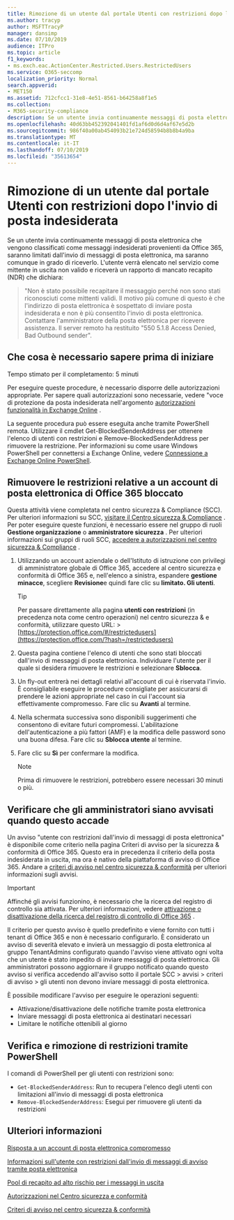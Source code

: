 ```yaml
---
title: Rimozione di un utente dal portale Utenti con restrizioni dopo l'invio di posta indesiderata
ms.author: tracyp
author: MSFTTracyP
manager: dansimp
ms.date: 07/10/2019
audience: ITPro
ms.topic: article
f1_keywords:
- ms.exch.eac.ActionCenter.Restricted.Users.RestrictedUsers
ms.service: O365-seccomp
localization_priority: Normal
search.appverid:
- MET150
ms.assetid: 712cfcc1-31e8-4e51-8561-b64258a8f1e5
ms.collection:
- M365-security-compliance
description: Se un utente invia continuamente messaggi di posta elettronica provenienti da Office 365 classificati come posta indesiderata, non invierà più messaggi.
ms.openlocfilehash: 40d63bb452392041401fd1af6d0d6d4af67e5d2b
ms.sourcegitcommit: 986f40a00ab454093b21e724d58594b8b8b4a9ba
ms.translationtype: MT
ms.contentlocale: it-IT
ms.lasthandoff: 07/10/2019
ms.locfileid: "35613654"
---
```

# <a name="removing-a-user-from-the-restricted-users-portal-after-sending-spam-email"></a>Rimozione di un utente dal portale Utenti con restrizioni dopo l'invio di posta indesiderata

Se un utente invia continuamente messaggi di posta elettronica che vengono classificati come messaggi indesiderati provenienti da Office 365, saranno limitati dall'invio di messaggi di posta elettronica, ma saranno comunque in grado di riceverlo. L'utente verrà elencato nel servizio come mittente in uscita non valido e riceverà un rapporto di mancato recapito (NDR) che dichiara:

> "Non è stato possibile recapitare il messaggio perché non sono stati riconosciuti come mittenti validi. Il motivo più comune di questo è che l'indirizzo di posta elettronica è sospettato di inviare posta indesiderata e non è più consentito l'invio di posta elettronica.  Contattare l'amministratore della posta elettronica per ricevere assistenza. Il server remoto ha restituito "550 5.1.8 Access Denied, Bad Outbound sender".

## <a name="what-do-you-need-to-know-before-you-begin"></a>Che cosa è necessario sapere prima di iniziare
<a name="sectionSection0"> </a>

Tempo stimato per il completamento: 5 minuti
  
Per eseguire queste procedure, è necessario disporre delle autorizzazioni appropriate. Per sapere quali autorizzazioni sono necessarie, vedere "voce di protezione da posta indesiderata nell'argomento [autorizzazioni funzionalità in Exchange Online](http://technet.microsoft.com/library/15073ce1-0917-403b-8839-02a2ebc96e16.aspx) .

La seguente procedura può essere eseguita anche tramite PowerShell remota. Utilizzare il cmdlet Get-BlockedSenderAddress per ottenere l'elenco di utenti con restrizioni e Remove-BlockedSenderAddress per rimuovere la restrizione. Per informazioni su come usare Windows PowerShell per connettersi a Exchange Online, vedere [Connessione a Exchange Online PowerShell](https://go.microsoft.com/fwlink/p/?linkid=396554).

## <a name="remove-restrictions-for-a-blocked-office-365-email-account"></a>Rimuovere le restrizioni relative a un account di posta elettronica di Office 365 bloccato

Questa attività viene completata nel centro sicurezza & Compliance (SCC). Per ulteriori informazioni su SCC, [visitare il Centro sicurezza & Compliance](go-to-the-securitycompliance-center.md) . Per poter eseguire queste funzioni, è necessario essere nel gruppo di ruoli **Gestione organizzazione** o **amministratore sicurezza** . Per ulteriori informazioni sui gruppi di ruoli SCC, [accedere a autorizzazioni nel centro sicurezza & Compliance](permissions-in-the-security-and-compliance-center.md) .

1. Utilizzando un account aziendale o dell'Istituto di istruzione con privilegi di amministratore globale di Office 365, accedere al centro sicurezza e conformità di Office 365 e, nell'elenco a sinistra, espandere **gestione minacce**, scegliere **Revisione**e quindi fare clic su **limitato. Gli utenti**.
    
    > [!TIP]
    > Per passare direttamente alla pagina **utenti con restrizioni** (in precedenza nota come centro operazioni) nel centro sicurezza &amp; e conformità, utilizzare questo URL: >[https://protection.office.com/#/restrictedusers](https://protection.office.com/?hash=/restrictedusers)

2. Questa pagina contiene l'elenco di utenti che sono stati bloccati dall'invio di messaggi di posta elettronica.  Individuare l'utente per il quale si desidera rimuovere le restrizioni e selezionare **Sblocca**.

3. Un fly-out entrerà nei dettagli relativi all'account di cui è riservata l'invio. È consigliabile eseguire le procedure consigliate per assicurarsi di prendere le azioni appropriate nel caso in cui l'account sia effettivamente compromesso. Fare clic su **Avanti** al termine.

4. Nella schermata successiva sono disponibili suggerimenti che consentono di evitare futuri compromessi. L'abilitazione dell'autenticazione a più fattori (AMF) e la modifica delle password sono una buona difesa. Fare clic su **Sblocca utente** al termine.

5. Fare clic su **Sì** per confermare la modifica.

    > [!NOTE]
    > Prima di rimuovere le restrizioni, potrebbero essere necessari 30 minuti o più. 

## <a name="making-sure-admins-are-alerted-when-this-happens"></a>Verificare che gli amministratori siano avvisati quando questo accade

Un avviso "utente con restrizioni dall'invio di messaggi di posta elettronica" è disponibile come criterio nella pagina Criteri di avviso per la sicurezza & conformità di Office 365. Questo era in precedenza il criterio della posta indesiderata in uscita, ma ora è nativo della piattaforma di avviso di Office 365. Andare a [criteri di avviso nel centro sicurezza & conformità](alert-policies.md) per ulteriori informazioni sugli avvisi.

> [!IMPORTANT]
> Affinché gli avvisi funzionino, è necessario che la ricerca del registro di controllo sia attivata. Per ulteriori informazioni, vedere [attivazione o disattivazione della ricerca del registro di controllo di Office 365](turn-audit-log-search-on-or-off.md) .

Il criterio per questo avviso è quello predefinito e viene fornito con tutti i tenant di Office 365 e non è necessario configurarlo. È considerato un avviso di severità elevato e invierà un messaggio di posta elettronica al gruppo TenantAdmins configurato quando l'avviso viene attivato ogni volta che un utente è stato impedito di inviare messaggi di posta elettronica. Gli amministratori possono aggiornare il gruppo notificato quando questo avviso si verifica accedendo all'avviso sotto il portale SCC > avvisi > criteri di avviso > gli utenti non devono inviare messaggi di posta elettronica.

È possibile modificare l'avviso per eseguire le operazioni seguenti:
- Attivazione/disattivazione delle notifiche tramite posta elettronica
- Inviare messaggi di posta elettronica ai destinatari necessari
- Limitare le notifiche ottenibili al giorno

## <a name="checking-for-and-removing-restrictions-using-powershell"></a>Verifica e rimozione di restrizioni tramite PowerShell
I comandi di PowerShell per gli utenti con restrizioni sono:
- `Get-BlockedSenderAddress`: Run to recupera l'elenco degli utenti con limitazioni all'invio di messaggi di posta elettronica
- `Remove-BlockedSenderAddress`: Esegui per rimuovere gli utenti da restrizioni

## <a name="for-more-information"></a>Ulteriori informazioni

[Risposta a un account di posta elettronica compromesso](responding-to-a-compromised-email-account.md)

[Informazioni sull'utente con restrizioni dall'invio di messaggi di avviso tramite posta elettronica](https://docs.microsoft.com/en-us/office365/securitycompliance/alert-policies)

[Pool di recapito ad alto rischio per i messaggi in uscita](high-risk-delivery-pool-for-outbound-messages.md)

[Autorizzazioni nel Centro sicurezza e conformità](permissions-in-the-security-and-compliance-center.md)

[Criteri di avviso nel centro sicurezza & conformità](https://docs.microsoft.com/en-us/office365/securitycompliance/alert-policies)
